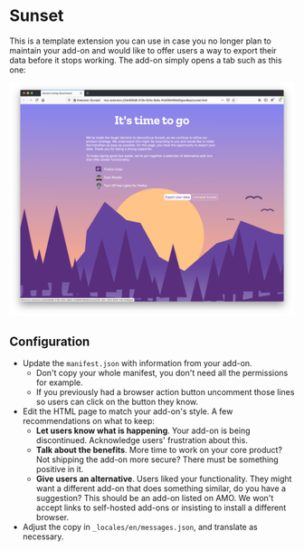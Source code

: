 Sunset
======

This is a template extension you can use in case you no longer plan to maintain your add-on and
would like to offer users a way to export their data before it stops working. The add-on simply
opens a tab such as this one:

![Screenshot of a browser tab with a mountains and sunset background. Headline saying "it's time to go", some descriptive text, and suggested replacement add-ons](https://github.com/kewisch/sunset-extension/blob/assets/screenshot.png?raw=1)

Configuration
-------------

* Update the `manifest.json` with information from your add-on.
  * Don't copy your whole manifest, you don't need all the permissions for example.
  * If you previously had a browser action button uncomment those lines so users can click on the button they know.
* Edit the HTML page to match your add-on's style. A few recommendations on what to keep:
  * **Let users know what is happening**. Your add-on is being discontinued. Acknowledge users' frustration about this.
  * **Talk about the benefits**. More time to work on your core product? Not shipping the add-on more secure? There must be something positive in it.
  * **Give users an alternative**. Users liked your functionality. They might want a different add-on that does something similar, do you have a suggestion? This should be an add-on listed on AMO. We won't accept links to self-hosted add-ons or insisting to install a different browser.
* Adjust the copy in `_locales/en/messages.json`, and translate as necessary.

